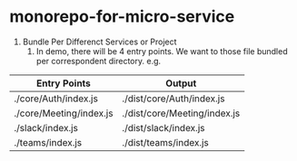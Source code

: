 # monorepo-for-micro-service
1. Bundle Per Differenct Services or Project 
   1. In demo, there will be 4 entry points.  We want to those file bundled per correspondent directory.
   e.g.

| Entry Points  |Output   |
|---|---|
| ./core/Auth/index.js  |  ./dist/core/Auth/index.js|
| ./core/Meeting/index.js  | ./dist/core/Meeting/index.js  |
| ./slack/index.js  | ./dist/slack/index.js  |
| ./teams/index.js  | ./dist/teams/index.js  |




